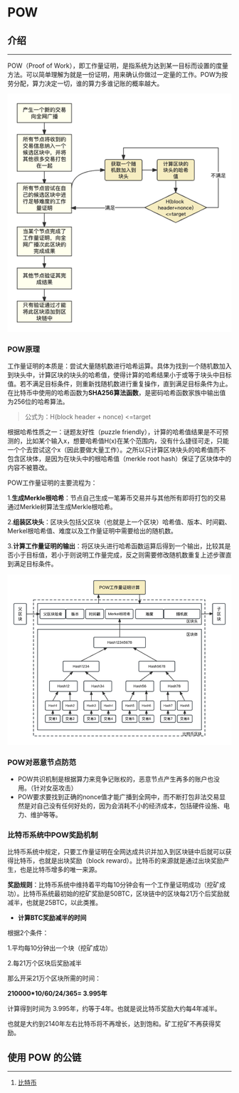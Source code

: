 # POW

## 介绍

***

POW（Proof of Work），即工作量证明，是指系统为达到某一目标而设置的度量方法。可以简单理解为就是一份证明，用来确认你做过一定量的工作。POW为按劳分配，算力决定一切，谁的算力多谁记账的概率越大。

![工作量证明流程](../graph/%E5%B7%A5%E4%BD%9C%E9%87%8F%E8%AF%81%E6%98%8E%E6%B5%81%E7%A8%8B.png)

### POW原理

工作量证明的本质是：尝试大量随机数进行哈希运算。具体为找到一个随机数加入到块头中，计算区块的块头的哈希值，使得计算的哈希结果小于或等于块头中目标值。若不满足目标条件，则重新找随机数进行重复操作，直到满足目标条件为止。在比特币中使用的哈希函数为**SHA256算法函数**，是密码哈希函数家族中输出值为256位的哈希算法。

> 公式为：H(block header + nonce) <=target

根据哈希性质之一：谜题友好性（puzzle friendly），计算的哈希值结果是不可预测的，比如某个输入x，想要哈希值H(x)在某个范围内，没有什么捷径可走，只能一个个去尝试这个x（因此要做大量工作）。之所以只计算区块块头的哈希值而不包含区块体，是因为在块头中的根哈希值（merkle root hash）保证了区块体中的内容不被篡改。

POW工作量证明的主要流程为：

1.**生成Merkle根哈希**：节点自己生成一笔筹币交易并与其他所有即将打包的交易通过Merkle树算法生成Merkle根哈希。

2.**组装区块头**：区块头包括父区块（也就是上一个区块）哈希值、版本、时间戳、Merkel根哈希值、难度以及工作量证明中需要给出的随机数。

3.**计算工作量证明的输出**：将区块头进行哈希函数运算后得到一个输出，比较其是否小于目标值，若小于则说明工作量完成，反之则需要修改随机数重复上述步骤直到满足目标条件。

![比特币区块](../graph/%E6%AF%94%E7%89%B9%E5%B8%81%E5%8C%BA%E5%9D%97.png)

### POW对恶意节点防范

* POW共识机制是根据算力来竞争记账权的，恶意节点产生再多的账户也没用。（针对女巫攻击）
* POW要求要找到正确的nonce值才能广播到全网中，而不断打包非法交易显然是对自己没有任何好处的，因为会消耗不小的经济成本，包括硬件设施、电力、维护等等。

### 比特币系统中POW奖励机制

比特币系统中规定，只要工作量证明在全网达成共识并加入到区块链中后就可以获得比特币，也就是出块奖励（block reward）。比特币的来源就是通过出块奖励产生，也是比特币增多的唯一来源。

**奖励规则**：比特币系统中维持着平均每10分钟会有一个工作量证明成功（挖矿成功）。比特币系统最初始的挖矿奖励是50BTC，区块链中的区块每21万个后奖励就减半，也就是25BTC，以此类推。

- **计算BTC奖励减半的时间**

根据2个条件：

1.平均每10分钟出一个块（挖矿成功）

2.每21万个区块后奖励减半

那么开采21万个区块所需的时间：

**210000*10/60/24/365= 3.995年**

计算得到时间为 3.995年，约等于4年。也就是说比特币奖励大约每4年减半。

也就是大约到2140年左右比特币将不再增长，达到饱和。矿工挖矿不再获得奖励。

## 使用 POW 的公链

***

1. [比特币](BTC.md)

